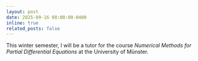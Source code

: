 ```yaml
---
layout: post
date: 2025-09-16 08:00:00-0400
inline: true
related_posts: false
---
```


This winter semester, I will be a tutor for the course *Numerical Methods for Partial Differential Equations* at the University of Münster.
